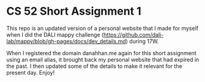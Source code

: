 # CS 52 Short Assignment 1

This repo is an updated version of a personal website that I made for myself when I did the DALI mappy challenge (https://github.com/dali-lab/mappy/blob/gh-pages/docs/dev_details.md) during 17W. 

When I registered the domain danahhan.me again for this short assignment using an email alias, it brought back my personal website that had expired in the past. I then updated some of the details to make it relevant for the present day. Enjoy!

